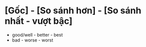 # [Gốc]       - [So sánh hơn]       - [So sánh nhất - vượt bậc]
* good/well   - better              - best
* bad         - worse               - worst